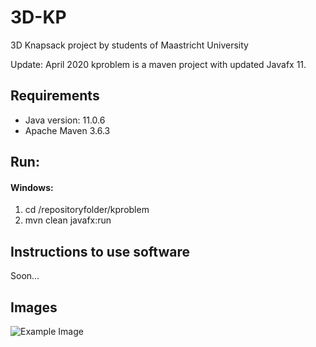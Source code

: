 # 3D-KP
3D Knapsack project by students of Maastricht University 

Update: April 2020
kproblem is a maven project with updated Javafx 11.

## Requirements

- Java version: 11.0.6
- Apache Maven 3.6.3 

## Run:
#### Windows:

1. cd /repositoryfolder/kproblem
2. mvn clean javafx:run

## Instructions to use software
 Soon...
## Images
![Example Image]()
